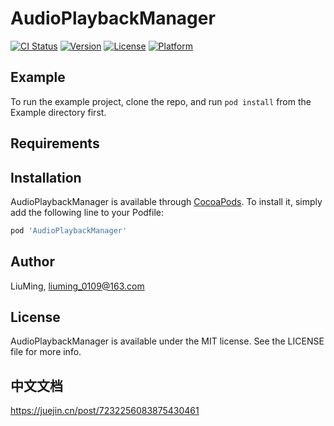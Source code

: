 # AudioPlaybackManager

[![CI Status](https://img.shields.io/travis/LiuMing/AudioPlaybackManager.svg?style=flat)](https://travis-ci.org/LiuMing/AudioPlaybackManager)
[![Version](https://img.shields.io/cocoapods/v/AudioPlaybackManager.svg?style=flat)](https://cocoapods.org/pods/AudioPlaybackManager)
[![License](https://img.shields.io/cocoapods/l/AudioPlaybackManager.svg?style=flat)](https://cocoapods.org/pods/AudioPlaybackManager)
[![Platform](https://img.shields.io/cocoapods/p/AudioPlaybackManager.svg?style=flat)](https://cocoapods.org/pods/AudioPlaybackManager)

## Example

To run the example project, clone the repo, and run `pod install` from the Example directory first.

## Requirements

## Installation

AudioPlaybackManager is available through [CocoaPods](https://cocoapods.org). To install
it, simply add the following line to your Podfile:

```ruby
pod 'AudioPlaybackManager'
```

## Author

LiuMing, liuming_0109@163.com

## License

AudioPlaybackManager is available under the MIT license. See the LICENSE file for more info.

## 中文文档

https://juejin.cn/post/7232256083875430461
